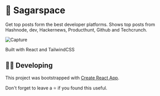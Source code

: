 # 🚀 Sagarspace

Get top posts form the best developer platforms.
Shows top posts from Hashnode, dev, Hackernews, Producthunt, Github and Techcrunch.


<p align="center">

![Capture](https://user-images.githubusercontent.com/71958289/206404402-1993594e-eab4-43a2-9d12-9f2f86883025.PNG)

<!-- ![devspace-frame](https://user-images.githubusercontent.com/47467468/148253660-0ae80495-1d36-4a2b-a80d-7ac8ee33e5b8.png) -->


Built with React and TailwindCSS


## 👩‍💻 Developing
This project was bootstrapped with [Create React App](https://github.com/facebook/create-react-app).





Don't forget to leave a ⭐ if you found this useful.
